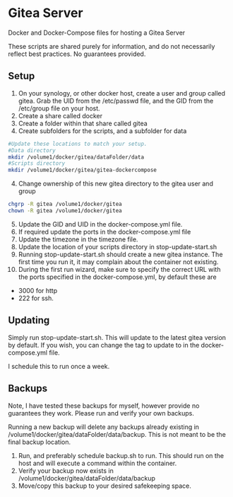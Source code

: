 # Gitea Server

Docker and Docker-Compose files for hosting a Gitea Server

These scripts are shared purely for information, and do not necessarily reflect best practices. No guarantees provided.

## Setup

1. On your synology, or other docker host, create a user and group called gitea. Grab the UID from the /etc/passwd file, and the GID from the /etc/group file on your host.
2. Create a share called docker
3. Create a folder within that share called gitea
4. Create subfolders for the scripts, and a subfolder for data

```bash
#Update these locations to match your setup.
#Data directory
mkdir /volume1/docker/gitea/dataFolder/data
#Scripts directory
mkdir /volume1/docker/gitea/gitea-dockercompose
```

4. Change ownership of this new gitea directory to the gitea user and group

```bash
chgrp -R gitea /volume1/docker/gitea
chown -R gitea /volume1/docker/gitea
```

5. Update the GID and UID in the docker-compose.yml file.
6. If required update the ports in the docker-compose.yml file
7. Update the timezone in the timezone file.
8. Update the location of your scripts directory in stop-update-start.sh
8. Running stop-update-start.sh should create a new gitea instance. The first time you run it, it may complain about the container not existing.
9. During the first run wizard, make sure to specify the correct URL with the ports specified in the docker-compose.yml, by default these are
* 3000 for http
* 222 for ssh.

## Updating

Simply run stop-update-start.sh. This will update to the latest gitea version by default. If you wish, you can change the tag to update to in the docker-compose.yml file.

I schedule this to run once a week.

## Backups

Note, I have tested these backups for myself, however provide no guarantees they work. Please run and verify your own backups.

Running a new backup will delete any backups already existing in /volume1/docker/gitea/dataFolder/data/backup. This is not meant to be the final backup location.

1. Run, and preferably schedule backup.sh to run. This should run on the host and will execute a command within the container.
2. Verify your backup now exists in /volume1/docker/gitea/dataFolder/data/backup
3. Move/copy this backup to your desired safekeeping space.
